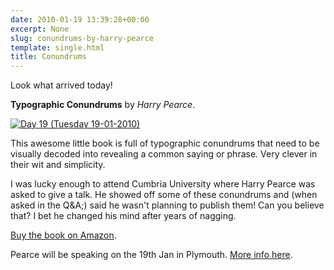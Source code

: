 ```yaml
---
date: 2010-01-19 13:39:28+00:00
excerpt: None
slug: conundrums-by-harry-pearce
template: single.html
title: Conundrums
---
```


Look what arrived today!

**Typographic Conundrums** by _Harry Pearce_.

[![Day 19 (Tuesday 19-01-2010)](http://farm5.static.flickr.com/4063/4287291693_661f6c378b.jpg)](http://www.flickr.com/photos/dbushell/4287291693/)

This awesome little book is full of typographic conundrums that need to be visually decoded into revealing a common saying or phrase. Very clever in their wit and simplicity.

I was lucky enough to attend Cumbria University where Harry Pearce was asked to give a talk. He showed off some of these conundrums and (when asked in the Q&A;) said he wasn't planning to publish them! Can you believe that? I bet he changed his mind after years of nagging.

[Buy the book on Amazon](http://www.amazon.co.uk/Conundrums-Harry-Pearce/dp/0061826596/ref=sr_1_1?ie=UTF8&s=books&qid=1263908328&sr=8-1).

Pearce will be speaking on the 19th Jan in Plymouth. [More info here](http://www.shellsuitzombie.co.uk/shellsuitzombie/2010/01/harry-pearce-the-designers-society-plymouth/).
